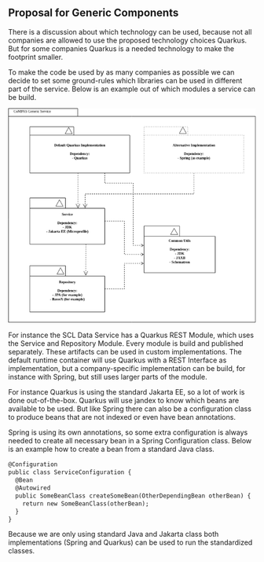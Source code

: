 <!--
SPDX-FileCopyrightText: 2021 Alliander N.V.

SPDX-License-Identifier: CC-BY-4.0
-->

## Proposal for Generic Components

There is a discussion about which technology can be used, because not all companies are allowed to use the proposed 
technology choices Quarkus. But for some companies Quarkus is a needed technology to make the footprint smaller.

To make the code be used by as many companies as possible we can decide to set some ground-rules which libraries can 
be used in different part of the service. Below is an example out of which modules a service can be build. 

![Component Diagram](images/CoMPAS-GenericComponent-Diagram.png)

For instance the SCL Data Service has a Quarkus REST Module, which uses the Service and Repository Module.
Every module is build and published separately. These artifacts can be used in custom implementations. 
The default runtime container will use Quarkus with a REST Interface as implementation, but a company-specific 
implementation can be build, for instance with Spring, but still uses larger parts of the module. 

For instance Quarkus is using the standard Jakarta EE, so a lot of work is done out-of-the-box.
Quarkus will use jandex to know which beans are available to be used. But like Spring there can also be 
a configuration class to produce beans that are not indexed or even have bean annotations.

Spring is using its own annotations, so some extra configuration is always needed to create all necessary bean
in a Spring Configuration class. Below is an example how to create a bean from a standard Java class.
```
@Configuration
public class ServiceConfiguration {
  @Bean
  @Autowired
  public SomeBeanClass createSomeBean(OtherDependingBean otherBean) {
    return new SomeBeanClass(otherBean);
  }
}
```

Because we are only using standard Java and Jakarta class both implementations (Spring and Quarkus) can be 
used to run the standardized classes.
